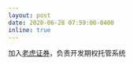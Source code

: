 ```yaml
---
layout: post
date: 2020-06-28 07:59:00-0400
inline: true
---
```


加入[老虎证券](https://www.tigerbrokers.com.hk/?lang=en_US)，负责开发期权托管系统
